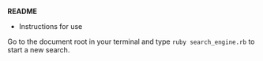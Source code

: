 **README**

* Instructions for use

Go to the document root in your terminal and type `ruby search_engine.rb` to start a new search.
